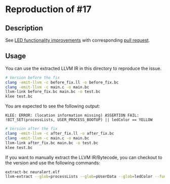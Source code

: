 # Reproduction of #17

## Description

See [LED functionality improvements](https://github.com/IoMT-Lab/neuralert_firmware/issues/17) with corresponding [pull request](https://github.com/IoMT-Lab/neuralert_firmware/pull/18).

## Usage

You can use the extracted LLVM IR in this directory to reproduce the issue.

```bash
# Version before the fix
clang -emit-llvm -c before_fix.ll -o before_fix.bc
clang -emit-llvm -c main.c -o main.bc
llvm-link before_fix.bc main.bc -o test.bc
klee test.bc
```

You are expected to see the following output:
```
KLEE: ERROR: (location information missing) ASSERTION FAIL: !BIT_SET(processLists, USER_PROCESS_BOOTUP) || ledColor == YELLOW
```

```bash
# Version after the fix
clang -emit-llvm -c after_fix.ll -o after_fix.bc
clang -emit-llvm -c main.c -o main.bc
llvm-link after_fix.bc main.bc -o test.bc
klee test.bc
```

If you want to manually extract the LLVM IR/Bytecode, you can checkout to the version and use the following commands:

```bash
extract-bc neuralert.elf
llvm-extract --glob=processLists --glob=pUserData --glob=ledColor --func=notify_user_LED --func=setLEDState -o before_fix.bc --recursive neuralert.elf.bc
```

